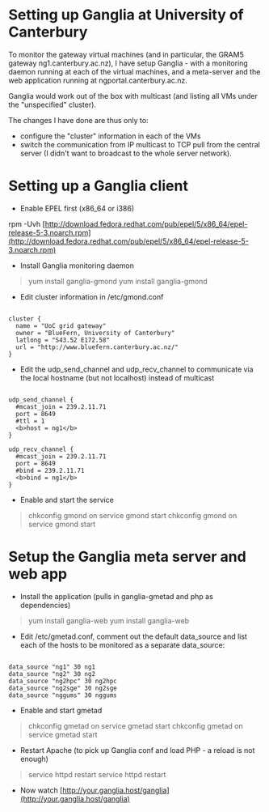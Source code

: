 # Setting up Ganglia at University of Canterbury

To monitor the gateway virtual machines (and in particular, the GRAM5 gateway ng1.canterbury.ac.nz), I have setup Ganglia - with a monitoring daemon running at each of the virtual machines, and a meta-server and the web application running at ngportal.canterbury.ac.nz.

Ganglia would work out of the box with multicast (and listing all VMs under the "unspecified" cluster).

The changes I have done are thus only to:

- configure the "cluster" information in each of the VMs
- switch the communication from IP multicast to TCP pull from the central server (I didn't want to broadcast to the whole server network).

# Setting up a Ganglia client

- Enable EPEL first (x86_64 or i386)

rpm -Uvh [http://download.fedora.redhat.com/pub/epel/5/x86_64/epel-release-5-3.noarch.rpm](http://download.fedora.redhat.com/pub/epel/5/x86_64/epel-release-5-3.noarch.rpm)

- Install Ganglia monitoring daemon


>  yum install ganglia-gmond
>  yum install ganglia-gmond

- Edit cluster information in /etc/gmond.conf

``` 

cluster {
  name = "UoC grid gateway"
  owner = "BlueFern, University of Canterbury"
  latlong = "S43.52 E172.58"
  url = "http://www.bluefern.canterbury.ac.nz/"
}

```

- Edit  the udp_send_channel and udp_recv_channel to communicate via the local hostname (but not localhost) instead of multicast

``` 

udp_send_channel {
  #mcast_join = 239.2.11.71
  port = 8649
  #ttl = 1
  <b>host = ng1</b>
}

udp_recv_channel { 
  #mcast_join = 239.2.11.71
  port = 8649  
  #bind = 239.2.11.71
  <b>bind = ng1</b>
}   

```

- Enable and start the service


>  chkconfig gmond on
>  service gmond start
>  chkconfig gmond on
>  service gmond start

# Setup the Ganglia meta server and web app

- Install the application (pulls in ganglia-gmetad and php as dependencies)


>  yum install ganglia-web
>  yum install ganglia-web

- Edit /etc/gmetad.conf, comment out the default data_source and list each of the hosts to be monitored as a separate data_source:

``` 

data_source "ng1" 30 ng1
data_source "ng2" 30 ng2
data_source "ng2hpc" 30 ng2hpc
data_source "ng2sge" 30 ng2sge
data_source "nggums" 30 nggums

```

- Enable and start gmetad


>  chkconfig gmetad on
>  service gmetad start
>  chkconfig gmetad on
>  service gmetad start

- Restart Apache (to pick up Ganglia conf and load PHP - a reload is not enough)


>  service httpd restart 
>  service httpd restart 

- Now watch [http://your.ganglia.host/ganglia](http://your.ganglia.host/ganglia)
